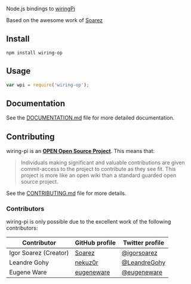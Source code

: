 Node.js bindings to [wiringPi](http://www.wiringpi.com)

Based on the awesome work of [Soarez](https://github.com/Soarez/node-wiring-pi)

## Install

```
npm install wiring-op
```

## Usage

```javascript
var wpi = require('wiring-op');
```
## Documentation

See the [DOCUMENTATION.md](https://github.com/eugeneware/wiring-pi/blob/master/DOCUMENTATION.md) file for more detailed documentation.

## Contributing

wiring-pi is an [**OPEN Open Source Project**](http://openopensource.org/). This means that:

> Individuals making significant and valuable contributions are given commit-access to the project to contribute as they see fit. This project is more like an open wiki than a standard guarded open source project.

See the [CONTRIBUTING.md](https://github.com/eugeneware/wiring-pi/blob/master/CONTRIBUTING.md) file for more details.

### Contributors

wiring-pi is only possible due to the excellent work of the following contributors:

Contributor | GitHub profile | Twitter profile |
--- | --- | ---
Igor Soarez (Creator) | [Soarez](https://github.com/Soarez) | [@igorsoarez](https://twitter.com/igorsoarez)
Leandre Gohy | [nekuz0r](https://github.com/nekuz0r) | [@LeandreGohy](http://twitter.com/LeandreGohy)
Eugene Ware | [eugeneware](https://github.com/eugeneware) | [@eugeneware](http://twitter.com/eugeneware)
